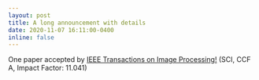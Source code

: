 ```yaml
---
layout: post
title: A long announcement with details
date: 2020-11-07 16:11:00-0400
inline: false
---
```


One paper accepted by [IEEE Transactions on Image Processing!](https://ieeexplore.ieee.org/xpl/RecentIssue.jsp?punumber=83) (SCI, CCF A, Impact Factor: 11.041)
